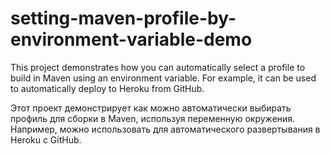 # setting-maven-profile-by-environment-variable-demo


This project demonstrates how you can automatically select a profile to build in Maven using an environment variable.
For example, it can be used to automatically deploy to Heroku from GitHub.

Этот проект демонстрирует как можно автоматически выбирать профиль для сборки в Maven, используя переменную окружения.
Например, можно использовать для автоматического развертывания в Heroku с GitHub.
